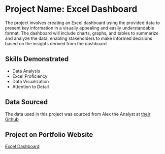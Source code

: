 # Project Name: Excel Dashboard

The project involves creating an Excel dashboard using the provided data to present key information in a visually appealing and easily understandable format. The dashboard will include charts, graphs, and tables to summarize and analyze the data, enabling stakeholders to make informed decisions based on the insights derived from the dashboard.

## Skills Demonstrated
- Data Analysis
- Excel Proficiency
- Data Visualization
- Attention to Detail


## Data Sourced

The data used in this project was sourced from Alex the Analyst at [their Github](https://github.com/AlexTheAnalyst/Excel-Tutorial/blob/main/Excel%20Project%20Dataset.xlsx)

## Project on Portfolio Website

[Excel Dashboard](https://choosealicense.com/licenses/mit/)